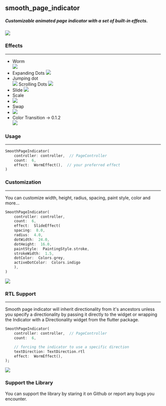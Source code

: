 ## smooth_page_indicator

##### Customizable animated page indicator with a set of built-in effects.

![](https://github.com/Milad-Akarie/smooth_page_indicator/blob/master/demo/smooth_page_indicator_demo_1.gif?raw=true)

### Effects

---

- Worm  
  ![](https://github.com/Milad-Akarie/smooth_page_indicator/blob/master/demo/worm.gif?raw=true)
- Expanding Dots
  ![](https://github.com/Milad-Akarie/smooth_page_indicator/blob/master/demo/expanding-dot.gif?raw=true)
- Jumping dot  
  ![](https://github.com/Milad-Akarie/smooth_page_indicator/blob/master/demo/jumping-dot.gif?raw=true)
  Scrolling Dots
  ![](https://github.com/Milad-Akarie/smooth_page_indicator/blob/master/demo/scrolling-dots.gif?raw=true)
- Slide
  ![](https://github.com/Milad-Akarie/smooth_page_indicator/blob/master/demo/slide.gif?raw=true)
- Scale
- ![](https://github.com/Milad-Akarie/smooth_page_indicator/blob/master/demo/scale.gif?raw=true)
- Swap
- ![](https://github.com/Milad-Akarie/smooth_page_indicator/blob/master/demo/swap.gif?raw=true)
- Color Transition -> 0.1.2  
  ![](https://github.com/Milad-Akarie/smooth_page_indicator/blob/master/demo/color-transition.gif?raw=true)

### Usage

---

```dart
SmoothPageIndicator(
	controller: controller,  // PageController
	count:  6,
	effect:  WormEffect(),  // your preferred effect
)

```

### Customization

---

You can customize width, height, radius, spacing, paint style, color and more...

```dart
SmoothPageIndicator(
	controller: controller,
	count:  6,
	effect:  SlideEffect(
	spacing:  8.0,
	radius:  4.0,
	dotWidth:  24.0,
	dotHeight:  16.0,
	paintStyle:  PaintingStyle.stroke,
	strokeWidth:  1.5,
	dotColor:  Colors.grey,
	activeDotColor:  Colors.indigo
	),
)

```

![](https://github.com/Milad-Akarie/smooth_page_indicator/blob/master/demo/smooth_page_indicator_demo_2.gif?raw=true)

### RTL Support

---

Smooth page indicator will inherit directionality from it's ancestors unless you specify a directionality by passing it directly to the widget or wrapping the Indicator with a Directionality widget from the flutter package.

```dart
SmoothPageIndicator(
	controller: controller,  // PageController
	count:  6,

	// forcing the indicator to use a specific direction
	textDirection: TextDirection.rtl
	effect:  WormEffect(),
);

```

![](https://github.com/Milad-Akarie/smooth_page_indicator/blob/master/demo/smooth_page_indicator_demo_3.gif?raw=true)

### Support the Library

You can support the library by staring it on Github or report any bugs you encounter.

